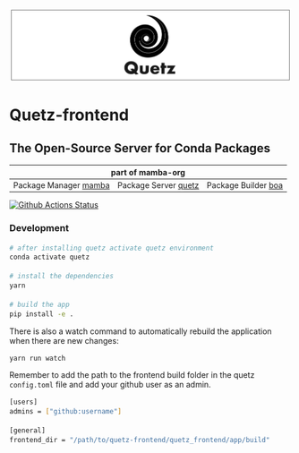 ![quetz header image](quetz_header.png)

# Quetz-frontend

## The Open-Source Server for Conda Packages

<table>
<thead align="center" cellspacing="10">
  <tr>
    <th colspan="3" align="center" border="">part of mamba-org</th>
  </tr>
</thead>
<tbody>
  <tr background="#FFF">
    <td align="center">Package Manager <a href="https://github.com/mamba-org/mamba">mamba</a></td>
    <td align="center">Package Server <a href="https://github.com/mamba-org/quetz">quetz</a></td>
    <td align="center">Package Builder <a href="https://github.com/mamba-org/boa">boa</a></td>
  </tr>
</tbody>
</table>

[![Github Actions Status](https://github.com/mamba-org/quetz-frontend/workflows/Build/badge.svg)](https://github.com/mamba-org/quetz-frontend/actions)

### Development

```bash
# after installing quetz activate quetz environment
conda activate quetz

# install the dependencies
yarn

# build the app
pip install -e .
```

There is also a watch command to automatically rebuild the application when there are new changes:

```bash
yarn run watch
```

Remember to add the path to the frontend build folder in the quetz `config.toml` file and add your github user as an admin.

```bash
[users]
admins = ["github:username"]

[general]
frontend_dir = "/path/to/quetz-frontend/quetz_frontend/app/build"
```
